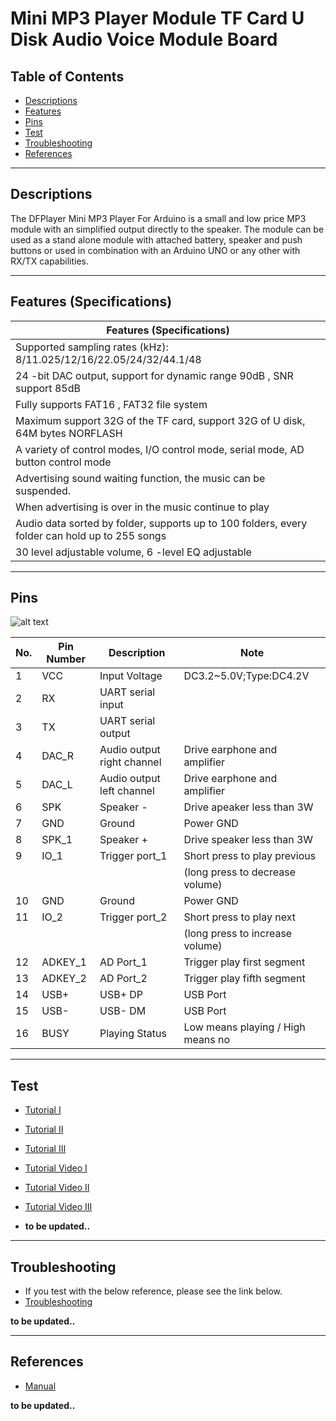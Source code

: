 # Mini MP3 Player Module TF Card U Disk Audio Voice Module Board

## Table of Contents

-   [Descriptions](#descriptions)
-   [Features](#features)
-   [Pins](#pins)
-   [Test](#test-code)
-   [Troubleshooting](#troubleshooting)
-   [References](#references)

---

## Descriptions

The DFPlayer Mini MP3 Player For Arduino is a small and low price MP3 module with an simplified output directly to the speaker. The module can be used as a stand alone module with attached battery, speaker and push buttons or used in combination with an Arduino UNO or any other with RX/TX capabilities.

---

## Features (Specifications)

| Features (Specifications)                                                                      |
| ---------------------------------------------------------------------------------------------- |
| Supported sampling rates (kHz): 8/11.025/12/16/22.05/24/32/44.1/48                             |
| 24 -bit DAC output, support for dynamic range 90dB , SNR support 85dB                          |
| Fully supports FAT16 , FAT32 file system                                                       |
| Maximum support 32G of the TF card, support 32G of U disk, 64M bytes NORFLASH                  |
| A variety of control modes, I/O control mode, serial mode, AD button control mode              |
| Advertising sound waiting function, the music can be suspended.                                |
| When advertising is over in the music continue to play                                         |
| Audio data sorted by folder, supports up to 100 folders, every folder can hold up to 255 songs |
| 30 level adjustable volume, 6 -level EQ adjustable                                             |

---

## Pins

![alt text](https://bit.ly/3d5plEk)

| No. | Pin Number | Description                | Note                              |
| --- | ---------- | -------------------------- | --------------------------------- |
| 1   | VCC        | Input Voltage              | DC3.2~5.0V;Type:DC4.2V            |
| 2   | RX         | UART serial input          |                                   |
| 3   | TX         | UART serial output         |                                   |
| 4   | DAC_R      | Audio output right channel | Drive earphone and amplifier      |
| 5   | DAC_L      | Audio output left channel  | Drive earphone and amplifier      |
| 6   | SPK        | Speaker -                  | Drive apeaker less than 3W        |
| 7   | GND        | Ground                     | Power GND                         |
| 8   | SPK_1      | Speaker +                  | Drive speaker less than 3W        |
| 9   | IO_1       | Trigger port_1             | Short press to play previous      |
|     |            |                            | (long press to decrease volume)   |
| 10  | GND        | Ground                     | Power GND                         |
| 11  | IO_2       | Trigger port_2             | Short press to play next          |
|     |            |                            | (long press to increase volume)   |
| 12  | ADKEY_1    | AD Port_1                  | Trigger play first segment        |
| 13  | ADKEY_2    | AD Port_2                  | Trigger play fifth segment        |
| 14  | USB+       | USB+ DP                    | USB Port                          |
| 15  | USB-       | USB- DM                    | USB Port                          |
| 16  | BUSY       | Playing Status             | Low means playing / High means no |

---

## Test

-   [Tutorial I](https://www.instructables.com/MP3-Player-With-Arduino-Using-DF-Player-Mini/)
-   [Tutorial II](https://maker.pro/arduino/projects/how-to-use-the-dfmini-player-mp3-module-with-arduino)
-   [Tutorial III](https://wiki.dfrobot.com/DFPlayer_Mini_SKU_DFR0299)

-   [Tutorial Video I](https://youtu.be/gMv2xGHLXdU)
-   [Tutorial Video II](https://youtu.be/UodfePdNfg8)
-   [Tutorial Video III](https://youtu.be/P42ICrgAtS4)

-   **to be updated..**

---

## Troubleshooting

-   If you test with the below reference, please see the link below.
-   [Troubleshooting](http://bit.ly/MP3-Module-Error)

**to be updated..**

---

## References

-   [Manual](https://bit.ly/3dqlIsX)

**to be updated..**
